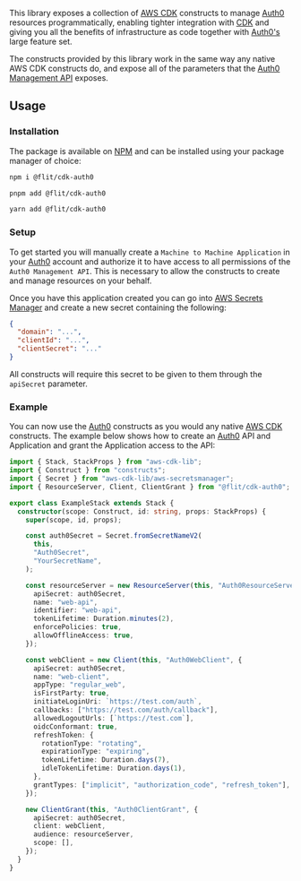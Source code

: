 This library exposes a collection of [AWS CDK](https://docs.aws.amazon.com/cdk/api/v2/) constructs to manage [Auth0](https://auth0.com) resources programmatically, enabling tighter integration with [CDK](https://docs.aws.amazon.com/cdk/api/v2/) and giving you all the benefits of infrastructure as code together with [Auth0's](https://auth0.com) large feature set.

The constructs provided by this library work in the same way any native AWS CDK constructs do, and expose all of the parameters that the [Auth0 Management API](https://auth0.com/docs/api/management/v2) exposes.

## Usage

### Installation

The package is available on [NPM](https://www.npmjs.com) and can be installed using your package manager of choice:

```bash
npm i @flit/cdk-auth0
```

```bash
pnpm add @flit/cdk-auth0
```

```bash
yarn add @flit/cdk-auth0
```

### Setup

To get started you will manually create a `Machine to Machine Application` in your [Auth0](https://auth0.com) account and authorize it to have access to all permissions of the `Auth0 Management API`. This is necessary to allow the constructs to create and manage resources on your behalf.

Once you have this application created you can go into [AWS Secrets Manager](https://aws.amazon.com/secrets-manager/) and create a new secret containing the following:

```json
{
  "domain": "...",
  "clientId": "...",
  "clientSecret": "..."
}
```

All constructs will require this secret to be given to them through the `apiSecret` parameter.

### Example

You can now use the [Auth0](https://auth0.com) constructs as you would any native [AWS CDK](https://docs.aws.amazon.com/cdk/api/v2/) constructs. The example below shows how to create an [Auth0](https://auth0.com) API and Application and grant the Application access to the API:

```typescript
import { Stack, StackProps } from "aws-cdk-lib";
import { Construct } from "constructs";
import { Secret } from "aws-cdk-lib/aws-secretsmanager";
import { ResourceServer, Client, ClientGrant } from "@flit/cdk-auth0";

export class ExampleStack extends Stack {
  constructor(scope: Construct, id: string, props: StackProps) {
    super(scope, id, props);

    const auth0Secret = Secret.fromSecretNameV2(
      this,
      "Auth0Secret",
      "YourSecretName",
    );

    const resourceServer = new ResourceServer(this, "Auth0ResourceServer", {
      apiSecret: auth0Secret,
      name: "web-api",
      identifier: "web-api",
      tokenLifetime: Duration.minutes(2),
      enforcePolicies: true,
      allowOfflineAccess: true,
    });

    const webClient = new Client(this, "Auth0WebClient", {
      apiSecret: auth0Secret,
      name: "web-client",
      appType: "regular_web",
      isFirstParty: true,
      initiateLoginUri: `https://test.com/auth`,
      callbacks: ["https://test.com/auth/callback"],
      allowedLogoutUrls: [`https://test.com`],
      oidcConformant: true,
      refreshToken: {
        rotationType: "rotating",
        expirationType: "expiring",
        tokenLifetime: Duration.days(7),
        idleTokenLifetime: Duration.days(1),
      },
      grantTypes: ["implicit", "authorization_code", "refresh_token"],
    });

    new ClientGrant(this, "Auth0ClientGrant", {
      apiSecret: auth0Secret,
      client: webClient,
      audience: resourceServer,
      scope: [],
    });
  }
}
```
